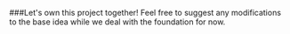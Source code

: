 ###Let's own this project together! Feel free to suggest any modifications to the base idea while we deal with the foundation for now.
